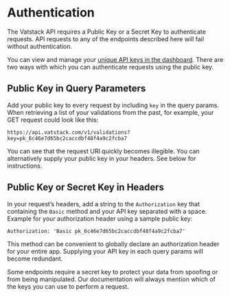 # Authentication

The Vatstack API requires a <span class="badge badge-success">Public Key</span> or a <span class="badge badge-warning">Secret Key</span> to authenticate requests. API requests to any of the endpoints described here will fail without authentication.

You can view and manage your [unique API keys in the dashboard](https://dashboard.vatstack.com/keys). There are two ways with which you can authenticate requests using the public key.

## Public Key in Query Parameters

Add your public key to every request by including `key` in the query params. When retrieving a list of your validations from the past, for example, your GET request could look like this:

```
https://api.vatstack.com/v1/validations?key=pk_6c46e7d65bc2caccdbf48f4a9c2fcba7
```

You can see that the request URI quickly becomes illegible. You can alternatively supply your public key in your headers. See below for instructions.

## Public Key or Secret Key in Headers

In your request’s headers, add a string to the `Authorization` key that containing the `Basic` method and your API key separated with a space. Example for your authorization header using a sample public key:

```
Authorization: 'Basic pk_6c46e7d65bc2caccdbf48f4a9c2fcba7'
```

This method can be convenient to globally declare an authorization header for your entire app. Supplying your API key in each query params will become redundant.

Some endpoints require a secret key to protect your data from spoofing or from being manipulated. Our documentation will always mention which of the keys you can use to perform a request.

